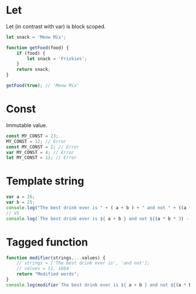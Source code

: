 # Let

Let (in contrast with var) is block scoped.
```js
let snack = 'Meow Mix';

function getFood(food) {
    if (food) {
        let snack = 'Friskies';
    }
    return snack;
}

getFood(true); // 'Meow Mix'
```

# Const

Immutable value.
```js
const MY_CONST = 23;
MY_CONST = 12; // Error
const MY_CONST = 2; // Error
var MY_CONST = 4; // Error
let MY_CONST = 12; // Error
```

# Template string

```js
var a = 26;
var b = 25;
console.log("The best drink ever is " + ( a + b ) + " and not " + ((a * b * 3) - 286) + ".");
// VS
console.log(`The best drink ever is ${ a + b } and not ${(a * b * 3) - 286}.`);
```

# Tagged function

```js
function modifier(strings,...values) {
    // strings = ['The best drink ever is', 'and not'];
    // values = 51, 1664
    return "Modified words";
}
console.log(modifier`The best drink ever is ${ a + b } and not ${(a * b * 3) - 286}.`);
```